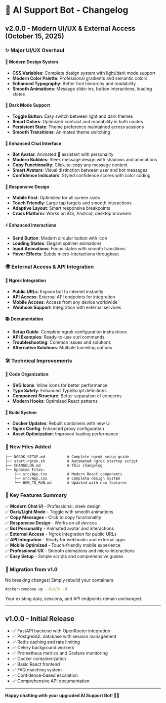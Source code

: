 # 🚀 AI Support Bot - Changelog

## v2.0.0 - Modern UI/UX & External Access (October 15, 2025)

### ✨ Major UI/UX Overhaul

#### 🎨 Modern Design System
- **CSS Variables**: Complete design system with light/dark mode support
- **Modern Color Palette**: Professional gradients and semantic colors
- **Enhanced Typography**: Better font hierarchy and readability
- **Smooth Animations**: Message slide-ins, button interactions, loading states

#### 🌙 Dark Mode Support
- **Toggle Button**: Easy switch between light and dark themes
- **Smart Colors**: Optimized contrast and readability in both modes
- **Persistent State**: Theme preference maintained across sessions
- **Smooth Transitions**: Animated theme switching

#### 💬 Enhanced Chat Interface
- **Bot Avatar**: Animated 🤖 assistant with personality
- **Modern Bubbles**: Sleek message design with shadows and animations
- **Copy Functionality**: Click-to-copy any message content
- **Smart Avatars**: Visual distinction between user and bot messages
- **Confidence Indicators**: Styled confidence scores with color coding

#### 📱 Responsive Design
- **Mobile First**: Optimized for all screen sizes
- **Touch Friendly**: Large tap targets and smooth interactions
- **Adaptive Layout**: Smart responsive breakpoints
- **Cross Platform**: Works on iOS, Android, desktop browsers

#### ⚡ Enhanced Interactions
- **Send Button**: Modern circular button with icon
- **Loading States**: Elegant spinner animations
- **Input Animations**: Focus states with smooth transitions
- **Hover Effects**: Subtle micro-interactions throughout

### 🌍 External Access & API Integration

#### 🔌 Ngrok Integration
- **Public URLs**: Expose bot to internet instantly
- **API Access**: External API endpoints for integration
- **Mobile Access**: Access from any device worldwide
- **Webhook Support**: Integration with external services

#### 📚 Documentation
- **Setup Guide**: Complete ngrok configuration instructions
- **API Examples**: Ready-to-use curl commands
- **Troubleshooting**: Common issues and solutions
- **Alternative Solutions**: Multiple tunneling options

### 🛠️ Technical Improvements

#### 🎯 Code Organization
- **SVG Icons**: Inline icons for better performance
- **Type Safety**: Enhanced TypeScript definitions
- **Component Structure**: Better separation of concerns
- **Modern Hooks**: Optimized React patterns

#### 🔧 Build System
- **Docker Updates**: Rebuilt containers with new UI
- **Nginx Config**: Enhanced proxy configuration
- **Asset Optimization**: Improved loading performance

### 📁 New Files Added
```
├── NGROK_SETUP.md          # Complete ngrok setup guide
├── start-ngrok.sh          # Automated ngrok startup script
├── CHANGELOG.md            # This changelog
└── Updated Files:
    ├── src/App.tsx         # Modern React components
    ├── src/App.css         # Complete design system
    └── HOW_TO_RUN.md       # Updated with new features
```

### 🎯 Key Features Summary

✅ **Modern Chat UI** - Professional, sleek design  
✅ **Dark/Light Mode** - Toggle with smooth animations  
✅ **Copy Messages** - Click to copy functionality  
✅ **Responsive Design** - Works on all devices  
✅ **Bot Personality** - Animated avatar and interactions  
✅ **External Access** - Ngrok integration for public URLs  
✅ **API Integration** - Ready for webhooks and external apps  
✅ **Mobile Optimized** - Touch-friendly mobile experience  
✅ **Professional UX** - Smooth animations and micro-interactions  
✅ **Easy Setup** - Simple scripts and comprehensive guides  

### 🚀 Migration from v1.0

No breaking changes! Simply rebuild your containers:
```bash
docker-compose up --build -d
```

Your existing data, sessions, and API endpoints remain unchanged.

---

## v1.0.0 - Initial Release

- ✅ FastAPI backend with OpenRouter integration
- ✅ PostgreSQL database with session management  
- ✅ Redis caching and rate limiting
- ✅ Celery background workers
- ✅ Prometheus metrics and Grafana monitoring
- ✅ Docker containerization
- ✅ Basic React frontend
- ✅ FAQ matching system
- ✅ Confidence-based escalation
- ✅ Comprehensive API documentation

---

**Happy chatting with your upgraded AI Support Bot! 🤖✨**